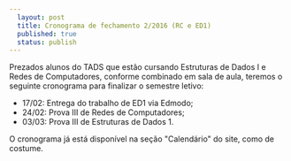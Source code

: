 ```yaml
---
  layout: post
  title: Cronograma de fechamento 2/2016 (RC e ED1)
  published: true
  status: publish
---
```


Prezados alunos do TADS que estão cursando Estruturas de Dados I e Redes de Computadores,
conforme combinado em sala de aula, teremos o seguinte cronograma
para finalizar o semestre letivo:
* 17/02: Entrega do trabalho de ED1 via Edmodo;
* 24/02: Prova III de Redes de Computadores;
* 03/03: Prova III de Estruturas de Dados 1.

O cronograma já está disponível na seção "Calendário" do site, como de costume.
